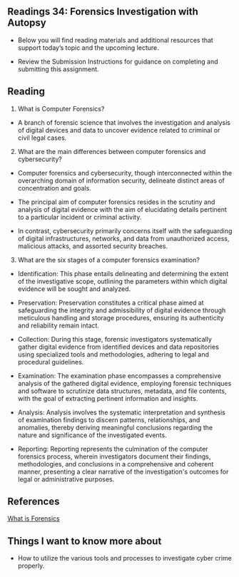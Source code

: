 ## Readings 34: Forensics Investigation with Autopsy

- Below you will find reading materials and additional resources that support today’s topic and the upcoming lecture.

- Review the Submission Instructions for guidance on completing and submitting this assignment.

## Reading

1. What is Computer Forensics?

- A branch of forensic science that involves the investigation and analysis of digital devices and data to uncover evidence related to criminal or civil legal cases.

2. What are the main differences between computer forensics and cybersecurity?

- Computer forensics and cybersecurity, though interconnected within the overarching domain of information security, delineate distinct areas of concentration and goals.

- The principal aim of computer forensics resides in the scrutiny and analysis of digital evidence with the aim of elucidating details pertinent to a particular incident or criminal activity.

- In contrast, cybersecurity primarily concerns itself with the safeguarding of digital infrastructures, networks, and data from unauthorized access, malicious attacks, and assorted security breaches.

3. What are the six stages of a computer forensics examination?

- Identification: This phase entails delineating and determining the extent of the investigative scope, outlining the parameters within which digital evidence will be sought and analyzed.

- Preservation: Preservation constitutes a critical phase aimed at safeguarding the integrity and admissibility of digital evidence through meticulous handling and storage procedures, ensuring its authenticity and reliability remain intact.

- Collection: During this stage, forensic investigators systematically gather digital evidence from identified devices and data repositories using specialized tools and methodologies, adhering to legal and procedural guidelines.

- Examination: The examination phase encompasses a comprehensive analysis of the gathered digital evidence, employing forensic techniques and software to scrutinize data structures, metadata, and file contents, with the goal of extracting pertinent information and insights.

- Analysis: Analysis involves the systematic interpretation and synthesis of examination findings to discern patterns, relationships, and anomalies, thereby deriving meaningful conclusions regarding the nature and significance of the investigated events.

- Reporting: Reporting represents the culmination of the computer forensics process, wherein investigators document their findings, methodologies, and conclusions in a comprehensive and coherent manner, presenting a clear narrative of the investigation's outcomes for legal or administrative purposes.


## References

[What is Forensics](https://www.wgu.edu/blog/computer-forensics2004.html) 

## Things I want to know more about

- How to utilize the various tools and processes to investigate cyber crime properly.
